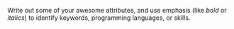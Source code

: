 Write out some of your awesome attributes, and use emphasis (like *bold* or _italics_) to identify keywords, programming languages, or skills. 
